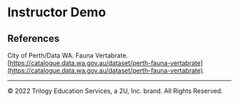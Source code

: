 # Instructor Demo

## References

City of Perth/Data WA. Fauna Vertabrate. [https://catalogue.data.wa.gov.au/dataset/perth-fauna-vertabrate](https://catalogue.data.wa.gov.au/dataset/perth-fauna-vertabrate).

- - -

© 2022 Trilogy Education Services, a 2U, Inc. brand. All Rights Reserved.